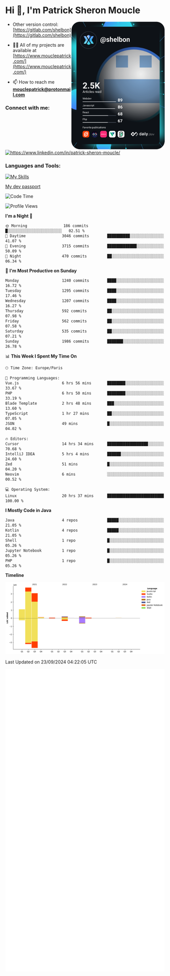  
  <div align="left">
  <h1 align="left"> Hi 👋, I'm Patrick Sheron Moucle</h1>
<a     href="https://app.daily.dev/shelbon"><img src="https://github.com/shelbon/shelbon/blob/main/devcard.svg"  width="295" align="right" alt="shelbon's Dev Card"/></a>

- Other version control: [https://gitlab.com/shelbon](https://gitlab.com/shelbon)
- 👨‍💻 All of my projects are available at [https://www.mouclepatrick.com/](https://www.mouclepatrick.com/)

- 📫 How to reach me **mouclepatrick@protonmail.com**

<h3 align="left">Connect with me:</h3>
<p align="left">
<a href="https://linkedin.com/in/https://www.linkedin.com/in/patrick-sheron-moucle/" target="blank"  ><img align="center" src="https://raw.githubusercontent.com/rahuldkjain/github-profile-readme-generator/master/src/images/icons/Social/linked-in-alt.svg" alt="https://www.linkedin.com/in/patrick-sheron-moucle/" height="30" width="40" /></a>
</p>

<h3 align="left">Languages and Tools:</h3>
 
 [![My Skills](https://skillicons.dev/icons?i=kotlin,java,svelte,vue,spring,laravel,nuxt,htmx,go,php,elixir,graphql,css,html,tailwind,idea,vscode,redis,git,gitlab&perline=6&theme=light)](https://skillicons.dev)

[My dev passport](https://passeport.dev/p/e96cf336-11d7-4edd-916d-11af626333a8)
<!--START_SECTION:waka-->
![Code Time](http://img.shields.io/badge/Code%20Time-4%2C435%20hrs%2022%20mins-blue)

![Profile Views](http://img.shields.io/badge/Profile%20Views-29-blue)

**I'm a Night 🦉** 

```text
🌞 Morning                186 commits         █░░░░░░░░░░░░░░░░░░░░░░░░   02.51 % 
🌆 Daytime                3046 commits        ██████████░░░░░░░░░░░░░░░   41.07 % 
🌃 Evening                3715 commits        █████████████░░░░░░░░░░░░   50.09 % 
🌙 Night                  470 commits         ██░░░░░░░░░░░░░░░░░░░░░░░   06.34 % 
```
📅 **I'm Most Productive on Sunday** 

```text
Monday                   1240 commits        ████░░░░░░░░░░░░░░░░░░░░░   16.72 % 
Tuesday                  1295 commits        ████░░░░░░░░░░░░░░░░░░░░░   17.46 % 
Wednesday                1207 commits        ████░░░░░░░░░░░░░░░░░░░░░   16.27 % 
Thursday                 592 commits         ██░░░░░░░░░░░░░░░░░░░░░░░   07.98 % 
Friday                   562 commits         ██░░░░░░░░░░░░░░░░░░░░░░░   07.58 % 
Saturday                 535 commits         ██░░░░░░░░░░░░░░░░░░░░░░░   07.21 % 
Sunday                   1986 commits        ███████░░░░░░░░░░░░░░░░░░   26.78 % 
```


📊 **This Week I Spent My Time On** 

```text
🕑︎ Time Zone: Europe/Paris

💬 Programming Languages: 
Vue.js                   6 hrs 56 mins       ████████░░░░░░░░░░░░░░░░░   33.67 % 
PHP                      6 hrs 50 mins       ████████░░░░░░░░░░░░░░░░░   33.19 % 
Blade Template           2 hrs 48 mins       ███░░░░░░░░░░░░░░░░░░░░░░   13.60 % 
TypeScript               1 hr 27 mins        ██░░░░░░░░░░░░░░░░░░░░░░░   07.05 % 
JSON                     49 mins             █░░░░░░░░░░░░░░░░░░░░░░░░   04.02 % 

🔥 Editors: 
Cursor                   14 hrs 34 mins      ██████████████████░░░░░░░   70.68 % 
IntelliJ IDEA            5 hrs 4 mins        ██████░░░░░░░░░░░░░░░░░░░   24.60 % 
Zed                      51 mins             █░░░░░░░░░░░░░░░░░░░░░░░░   04.20 % 
Neovim                   6 mins              ░░░░░░░░░░░░░░░░░░░░░░░░░   00.52 % 

💻 Operating System: 
Linux                    20 hrs 37 mins      █████████████████████████   100.00 % 
```

**I Mostly Code in Java** 

```text
Java                     4 repos             █████░░░░░░░░░░░░░░░░░░░░   21.05 % 
Kotlin                   4 repos             █████░░░░░░░░░░░░░░░░░░░░   21.05 % 
Shell                    1 repo              █░░░░░░░░░░░░░░░░░░░░░░░░   05.26 % 
Jupyter Notebook         1 repo              █░░░░░░░░░░░░░░░░░░░░░░░░   05.26 % 
PHP                      1 repo              █░░░░░░░░░░░░░░░░░░░░░░░░   05.26 % 
```



**Timeline**

![Lines of Code chart](https://raw.githubusercontent.com/shelbon/shelbon/main/assets/bar_graph.png)


 Last Updated on 23/09/2024 04:22:05 UTC
<!--END_SECTION:waka--> 
![Metrics](https://github.com/shelbon/shelbon/blob/main/github-metrics.svg)
